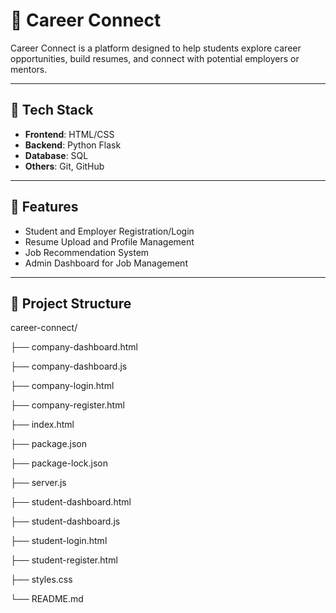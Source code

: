 # 🚀 Career Connect

Career Connect is a platform designed to help students explore career opportunities, build resumes, and connect with potential employers or mentors.

---

## 🔧 Tech Stack

- **Frontend**: HTML/CSS
- **Backend**: Python Flask
- **Database**: SQL
- **Others**: Git, GitHub

---

## 🌟 Features

- Student and Employer Registration/Login
- Resume Upload and Profile Management
- Job Recommendation System
- Admin Dashboard for Job Management

---

## 📁 Project Structure

career-connect/

├── company-dashboard.html

├── company-dashboard.js

├── company-login.html

├── company-register.html

├── index.html

├── package.json

├── package-lock.json

├── server.js

├── student-dashboard.html

├── student-dashboard.js

├── student-login.html

├── student-register.html

├── styles.css

└── README.md
